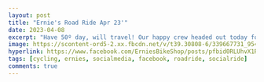 ```yaml
---
layout: post
title: "Ernie's Road Ride Apr 23'"
date: 2023-04-08
excerpt: "Have 50º day, will travel! Our happy crew headed out today for the first road ride of the season."
image: https://scontent-ord5-2.xx.fbcdn.net/v/t39.30808-6/339667731_954207342256645_6126585139967019956_n.png?_nc_cat=105&ccb=1-7&_nc_sid=3635dc&_nc_ohc=OQqZta4XiJAAX8OkzDU&_nc_ht=scontent-ord5-2.xx&oh=00_AfDUUhNnoTM1IMF_l5R_MaNeEn14-fIqqacpn2ICdI13Rw&oe=65726A3D
hyperlink: https://www.facebook.com/ErniesBikeShop/posts/pfbid0RLUhvX1RLNkqAErdswXJQp3AQA2pjFHRG2Bfk6hjzsTPUpUhgVXfRs4cat22bcEul
tags: [cycling, ernies, socialmedia, facebook, roadride, socialride]
comments: true
---
```

